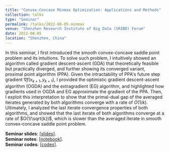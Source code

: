 ```yaml
---
title: "Convex-Concave Minmax Optimization: Applications and Methods"
collection: talks
type: "Seminar"
permalink: /talks/2022-08-05-minmax
venue: "Shenzhen Research Institute of Big Data (SRIBD) Forum"
date: 2022-08-05
location: "Shenzhen, China"
---
```


In this seminar, I first introduced the smooth convex-concave saddle point problem and its intuitions. To solve such problem, I intuitively showed an algorithm called gradient descent-ascent (GDA) that theoretically feasible but practically diverged, and further showing its converged variant, proximal point algorithm (PPA). Given the intractability of PPA's future step gradient $\nabla f(x_{k+1},y_{k+1})$, I provided the optimistic gradient descent-ascent algorithm (OGDA) and the extragradient (EG) algorithm, and highlighted how gradients used in OGDA and EG approximate the gradient of the PPA. Then, I exploit this interpretation to show that the primal-dual gap of the averaged iterates generated by both algorithms converge with a rate of $O(1/k)$. Ultimately, I analyzed the last iterate convergence properties of both algorithms, and showed that the last iterate of both algorithms converge at a rate of $O(1/\sqrt{k})$, which is slower than the averaged iterate in smooth convex-concave saddle point problem.

**Seminar slides**: \[[slides](https://github.com/yilingu0094/yilingu0094.github.io/tree/master/files/minmax_opt_gu.pdf)\].
<br/>
**Seminar notes**: \[[notebook](https://github.com/yilingu0094/yilingu0094.github.io/tree/master/files/notebook_minmax_opt_gu.pdf)\].
<br/>
**Seminar codes**: \[[codes](https://github.com/yilingu0094/yilingu0094.github.io/tree/master/files/minmax_codes)\].
